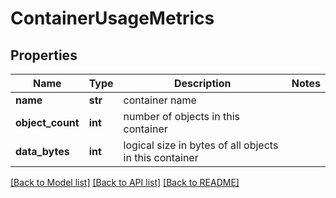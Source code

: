 # ContainerUsageMetrics

## Properties
Name | Type | Description | Notes
------------ | ------------- | ------------- | -------------
**name** | **str** | container name | 
**object_count** | **int** | number of objects in this container | 
**data_bytes** | **int** | logical size in bytes of all objects in this container | 

[[Back to Model list]](../README.md#documentation-for-models) [[Back to API list]](../README.md#documentation-for-api-endpoints) [[Back to README]](../README.md)

